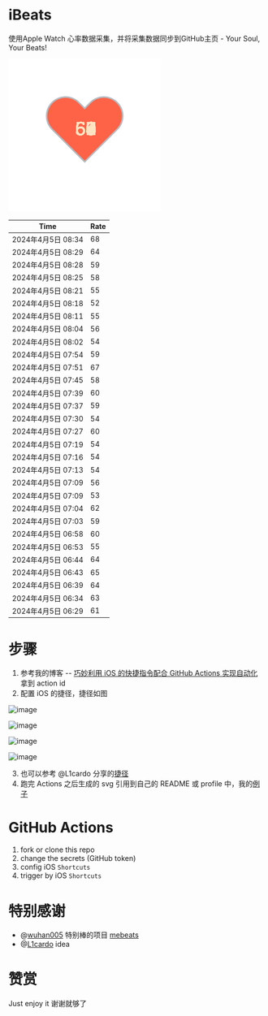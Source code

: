 # iBeats
使用Apple Watch 心率数据采集，并将采集数据同步到GitHub主页 - Your Soul, Your Beats!

![](./files/heart.svg)

<!--START_SECTION:my_heart_rate-->
| Time | Rate | 
 | ---- | ---- | 
| 2024年4月5日 08:34 | 68 |
| 2024年4月5日 08:29 | 64 |
| 2024年4月5日 08:28 | 59 |
| 2024年4月5日 08:25 | 58 |
| 2024年4月5日 08:21 | 55 |
| 2024年4月5日 08:18 | 52 |
| 2024年4月5日 08:11 | 55 |
| 2024年4月5日 08:04 | 56 |
| 2024年4月5日 08:02 | 54 |
| 2024年4月5日 07:54 | 59 |
| 2024年4月5日 07:51 | 67 |
| 2024年4月5日 07:45 | 58 |
| 2024年4月5日 07:39 | 60 |
| 2024年4月5日 07:37 | 59 |
| 2024年4月5日 07:30 | 54 |
| 2024年4月5日 07:27 | 60 |
| 2024年4月5日 07:19 | 54 |
| 2024年4月5日 07:16 | 54 |
| 2024年4月5日 07:13 | 54 |
| 2024年4月5日 07:09 | 56 |
| 2024年4月5日 07:09 | 53 |
| 2024年4月5日 07:04 | 62 |
| 2024年4月5日 07:03 | 59 |
| 2024年4月5日 06:58 | 60 |
| 2024年4月5日 06:53 | 55 |
| 2024年4月5日 06:44 | 64 |
| 2024年4月5日 06:43 | 65 |
| 2024年4月5日 06:39 | 64 |
| 2024年4月5日 06:34 | 63 |
| 2024年4月5日 06:29 | 61 |

<!--END_SECTION:my_heart_rate-->

# 步骤
1. 参考我的博客 -- [巧妙利用 iOS 的快捷指令配合 GitHub Actions 实现自动化](https://github.com/yihong0618/gitblog/issues/198) 拿到 action id
2. 配置 iOS 的捷径，捷径如图

![image](https://user-images.githubusercontent.com/15976103/122154218-0db0b480-ce97-11eb-93bb-5aec07c558dc.png)

![image](https://user-images.githubusercontent.com/15976103/122154236-186b4980-ce97-11eb-8e4b-70551a0391ae.png)

![image](https://user-images.githubusercontent.com/15976103/122154268-2d47dd00-ce97-11eb-902e-3acf292265a9.png)

![image](https://user-images.githubusercontent.com/15976103/122174055-fa144680-ceb4-11eb-9be2-3eb83cd516f7.png)

3. 也可以参考 @L1cardo 分享的[捷径](https://www.icloud.com/shortcuts/6ab6047b459c41ad822ad6b94b1c03d4)
4. 跑完 Actions 之后生成的 svg 引用到自己的 README 或 profile 中，我的[例子](https://github.com/yihong0618) 

# GitHub Actions

1. fork or clone this repo
2. change the secrets (GitHub token)
3. config iOS `Shortcuts` 
4. trigger by iOS `Shortcuts`

# 特别感谢
- @[wuhan005](https://github.com/wuhan005) 特别棒的项目 [mebeats](https://github.com/wuhan005/mebeats)
- @[L1cardo](https://github.com/L1cardo) idea

# 赞赏
Just enjoy it
谢谢就够了
